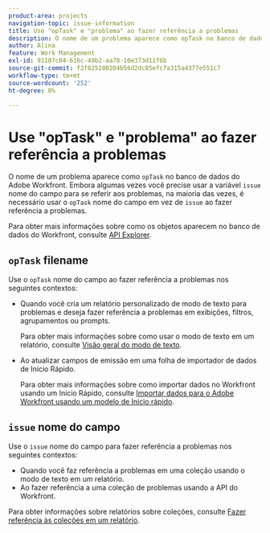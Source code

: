 ```yaml
---
product-area: projects
navigation-topic: issue-information
title: Use "opTask" e "problema" ao fazer referência a problemas
description: O nome de um problema aparece como opTask no banco de dados do Adobe Workfront. Embora algumas vezes você precise usar o nome do campo de ocorrência para se referir a problemas, na maioria das vezes, é necessário usar o nome do campo opTask em vez de emitir referência a problemas.
author: Alina
feature: Work Management
exl-id: 91107c04-616c-49b2-aa78-10e373d11f6b
source-git-commit: f2f825280204b56d2dc85efc7a315a4377e551c7
workflow-type: tm+mt
source-wordcount: '252'
ht-degree: 0%

---
```


# Use &quot;opTask&quot; e &quot;problema&quot; ao fazer referência a problemas

O nome de um problema aparece como `opTask` no banco de dados do Adobe Workfront. Embora algumas vezes você precise usar a variável `issue` nome do campo para se referir aos problemas, na maioria das vezes, é necessário usar o `opTask` nome do campo em vez de `issue` ao fazer referência a problemas.

Para obter mais informações sobre como os objetos aparecem no banco de dados do Workfront, consulte [API Explorer](https://one.workfront.com/s/api-explorer).

## `opTask` filename

Use o `opTask` nome do campo ao fazer referência a problemas nos seguintes contextos:

* Quando você cria um relatório personalizado de modo de texto para problemas e deseja fazer referência a problemas em exibições, filtros, agrupamentos ou prompts.

   Para obter mais informações sobre como usar o modo de texto em um relatório, consulte [Visão geral do modo de texto](../../../reports-and-dashboards/reports/text-mode/understand-text-mode.md).

<!--* When you pull information about issues using our API.  
  For more information about the Workfront API, see [Adobe Workfront API](../../../wf-api/workfront-api.md)-->

* Ao atualizar campos de emissão em uma folha de importador de dados de Início Rápido.

   Para obter mais informações sobre como importar dados no Workfront usando um Início Rápido, consulte [Importar dados para o Adobe Workfront usando um modelo de Início rápido](../../../administration-and-setup/manage-workfront/using-kick-starts/import-data-via-kickstarts.md).

## `issue` nome do campo

Use o `issue` nome do campo para fazer referência a problemas nos seguintes contextos:

* Quando você faz referência a problemas em uma coleção usando o modo de texto em um relatório.
* Ao fazer referência a uma coleção de problemas usando a API do Workfront.

Para obter informações sobre relatórios sobre coleções, consulte [Fazer referência às coleções em um relatório](../../../reports-and-dashboards/reports/text-mode/reference-collections-report.md).

<!--
<note type="tip">
For information about how issues appear in a collection, see the
<a href="https://one.workfront.com/s/api-explorer" target="_blank">API Explorer</a> and select the API Unsupported option from the upper-right corner of the page.
<br>(NOTE: Drafted because this might not be needed.)
</note>
-->
